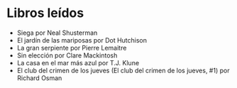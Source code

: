 # Libros leídos

* Siega por Neal Shusterman
* El jardín de las mariposas por Dot Hutchison
* La gran serpiente por Pierre Lemaitre
* Sin elección por Clare Mackintosh
* La casa en el mar más azul por T.J. Klune
* El club del crimen de los jueves (El club del crimen de los jueves, #1) por Richard Osman
